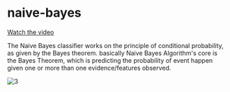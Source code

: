 # naive-bayes
[Watch the video](https://youtu.be/l3dZ6ZNFjo0)

The Naive Bayes classifier works on the principle of conditional probability, as given by the Bayes theorem.
basically Naive Bayes Algorithm's core is the Bayes Theorem, which is predicting the probability of event happen given one or more than one evidence/features observed.<br>

![3](https://user-images.githubusercontent.com/81442054/135956009-e8d1608a-1a2a-45d0-acd1-7ac16fb7e22c.png)

